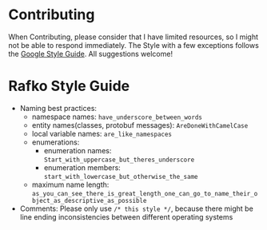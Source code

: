 Contributing
===

When Contributing, please consider that I have limited resources, so I might not be able to respond immediately. The Style with a few exceptions follows the [Google Style Guide](https://google.github.io/styleguide/). All suggestions welcome!

Rafko Style Guide
 ===

  - Naming best practices:
    - namespace names: `have_underscore_between_words`
    - entity names(classes, protobuf messages): `AreDoneWithCamelCase`
    - local variable names: `are_like_namespaces`
    - enumerations:
      - enumeration names: `Start_with_uppercase_but_theres_underscore`
      - enumeration members: `start_with_lowercase_but_otherwise_the_same`
    - maximum name length: `as_you_can_see_there_is_great_length_one_can_go_to_name_their_object_as_descriptive_as_possible`
  - Comments: Please only use `/* this style */`, because there might be line ending inconsistencies between different operating systems
